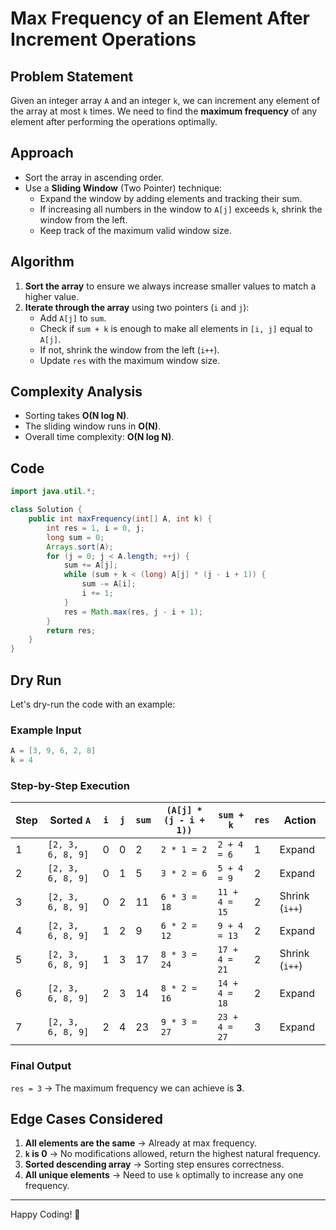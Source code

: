 # Max Frequency of an Element After Increment Operations

## **Problem Statement**
Given an integer array `A` and an integer `k`, we can increment any element of the array at most `k` times. We need to find the **maximum frequency** of any element after performing the operations optimally.

## **Approach**
- Sort the array in ascending order.
- Use a **Sliding Window** (Two Pointer) technique:
  - Expand the window by adding elements and tracking their sum.
  - If increasing all numbers in the window to `A[j]` exceeds `k`, shrink the window from the left.
  - Keep track of the maximum valid window size.

## **Algorithm**
1. **Sort the array** to ensure we always increase smaller values to match a higher value.
2. **Iterate through the array** using two pointers (`i` and `j`):
   - Add `A[j]` to `sum`.
   - Check if `sum + k` is enough to make all elements in `[i, j]` equal to `A[j]`.
   - If not, shrink the window from the left (`i++`).
   - Update `res` with the maximum window size.

## **Complexity Analysis**
- Sorting takes **O(N log N)**.
- The sliding window runs in **O(N)**.
- Overall time complexity: **O(N log N)**.

## **Code**
```java
import java.util.*;

class Solution {
    public int maxFrequency(int[] A, int k) {
        int res = 1, i = 0, j;
        long sum = 0;
        Arrays.sort(A);
        for (j = 0; j < A.length; ++j) {
            sum += A[j];
            while (sum + k < (long) A[j] * (j - i + 1)) {
                sum -= A[i];
                i += 1;
            }
            res = Math.max(res, j - i + 1);
        }
        return res;
    }
}
```

## **Dry Run**
Let's dry-run the code with an example:

### **Example Input**
```java
A = [3, 9, 6, 2, 8]
k = 4
```

### **Step-by-Step Execution**
| Step | Sorted `A` | `i` | `j` | `sum` | `(A[j] * (j - i + 1))` | `sum + k` | `res` | Action |
|------|-----------|----|----|------|-----------------|----------|------|---------|
| 1    | `[2, 3, 6, 8, 9]` | 0  | 0  | 2    | `2 * 1 = 2`  | `2 + 4 = 6` | 1 | Expand |
| 2    | `[2, 3, 6, 8, 9]` | 0  | 1  | 5    | `3 * 2 = 6`  | `5 + 4 = 9` | 2 | Expand |
| 3    | `[2, 3, 6, 8, 9]` | 0  | 2  | 11   | `6 * 3 = 18` | `11 + 4 = 15` | 2 | Shrink (`i++`) |
| 4    | `[2, 3, 6, 8, 9]` | 1  | 2  | 9    | `6 * 2 = 12` | `9 + 4 = 13` | 2 | Expand |
| 5    | `[2, 3, 6, 8, 9]` | 1  | 3  | 17   | `8 * 3 = 24` | `17 + 4 = 21` | 2 | Shrink (`i++`) |
| 6    | `[2, 3, 6, 8, 9]` | 2  | 3  | 14   | `8 * 2 = 16` | `14 + 4 = 18` | 2 | Expand |
| 7    | `[2, 3, 6, 8, 9]` | 2  | 4  | 23   | `9 * 3 = 27` | `23 + 4 = 27` | 3 | Expand |

### **Final Output**
`res = 3` → The maximum frequency we can achieve is **3**.

## **Edge Cases Considered**
1. **All elements are the same** → Already at max frequency.
2. **`k` is 0** → No modifications allowed, return the highest natural frequency.
3. **Sorted descending array** → Sorting step ensures correctness.
4. **All unique elements** → Need to use `k` optimally to increase any one frequency.

---

Happy Coding! 🚀